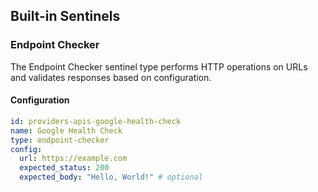 ## Built-in Sentinels

### Endpoint Checker

The Endpoint Checker sentinel type performs HTTP operations on URLs and validates responses based on configuration.

#### Configuration

```yaml
id: providers-apis-google-health-check
name: Google Health Check
type: endpoint-checker
config:
  url: https://example.com
  expected_status: 200
  expected_body: "Hello, World!" # optional
```

